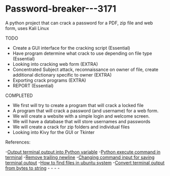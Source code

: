# Password-breaker---3171
A python project that can crack a password for a PDF, zip file and web form, uses Kali Linux

TODO
- Create a GUI interface for the cracking script (Essential)
- Have program determine what crack to use depending on file type (Essential)
- Looking into cracking web form (EXTRA)
- Concentrated Subject attack, reconnaissance on owner of file, create additional dictionary specific to owner (EXTRA)
- Exporting crack programs (EXTRA)
- REPORT (Essential)

COMPLETED
- We first will try to create a program that will crack a locked file
- A program that will crack a password (and username) for a web form.
- We will create a website with a simple login and welcome screen.
- We will have a database that will store usernames and passwords
- We will create a crack for zip folders and individual files
- Looking into Kivy for the GUI or Tkinter

References:

-[Output terminal output into Python variable](https://stackoverflow.com/questions/2449250/any-way-to-assign-terminal-output-to-variable-with-python)
-[Python execute command in terminal](https://stackoverflow.com/questions/3730964/python-script-execute-commands-in-terminal/3731000)
-[Remove trailing newline](https://stackoverflow.com/questions/275018/how-can-i-remove-a-trailing-newline-in-python)
-[Changing command input for saving terminal output](https://cmdlinetips.com/2014/03/how-to-run-a-shell-command-from-python-and-get-the-output/)
-[How to find files in ubuntu system](http://knoxd3.blogspot.com/2013/06/how-to-find-files-in-kali-linux.html)
-[Convert terminal output from bytes to string](https://www.science-emergence.com/Articles/How-to-convert-bytes-type-to-string-type-in-python/)
-[]()
-[]()
-[]()
-[]()